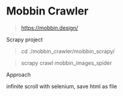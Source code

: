 # Mobbin Crawler

> https://mobbin.design/


Scrapy project



> cd ./mobbin_crawler/moibbin_scrapy/

> scrapy crawl mobbin_images_spider


Approach

infinite scroll with selenium, save html as file